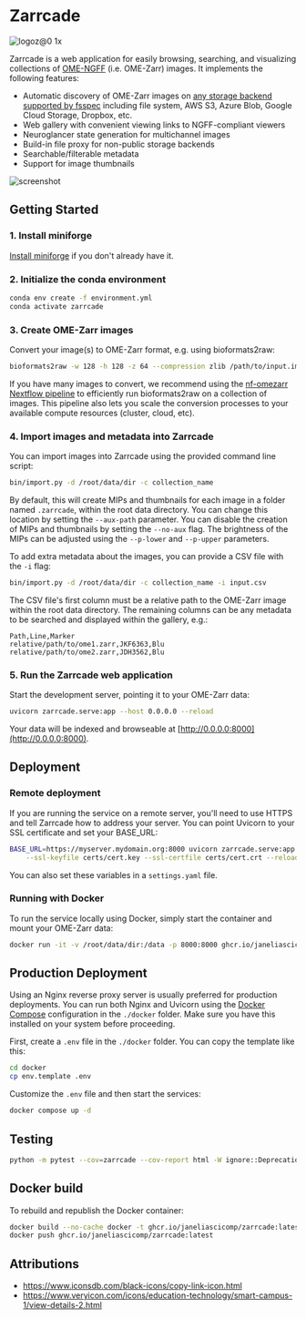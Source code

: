 # Zarrcade 

![logoz@0 1x](https://github.com/user-attachments/assets/21e45ddf-f53b-4391-9014-e1cad0243e7e)

Zarrcade is a web application for easily browsing, searching, and visualizing collections of [OME-NGFF](https://github.com/ome/ngff) (i.e. OME-Zarr) images. It implements the following features:

* Automatic discovery of OME-Zarr images on [any storage backend supported by fsspec](https://filesystem-spec.readthedocs.io/en/latest/api.html#other-known-implementations) including file system, AWS S3, Azure Blob, Google Cloud Storage, Dropbox, etc.
* Web gallery with convenient viewing links to NGFF-compliant viewers
* Neuroglancer state generation for multichannel images
* Build-in file proxy for non-public storage backends
* Searchable/filterable metadata
* Support for image thumbnails

![screenshot](https://github.com/user-attachments/assets/15ff03b4-2c90-4307-9771-fb6041676588)


## Getting Started

### 1. Install miniforge

[Install miniforge](https://docs.conda.io/en/latest/miniforge.html) if you don't already have it.

### 2. Initialize the conda environment

```bash
conda env create -f environment.yml
conda activate zarrcade
```

### 3. Create OME-Zarr images

Convert your image(s) to OME-Zarr format, e.g. using bioformats2raw:

```bash
bioformats2raw -w 128 -h 128 -z 64 --compression zlib /path/to/input.image /path/to/output.zarr
```

If you have many images to convert, we recommend using the [nf-omezarr Nextflow pipeline](https://github.com/JaneliaSciComp/nf-omezarr) to efficiently run bioformats2raw on a collection of images. This pipeline also lets you scale the conversion processes to  your available compute resources (cluster, cloud, etc).

### 4. Import images and metadata into Zarrcade

You can import images into Zarrcade using the provided command line script:

```bash
bin/import.py -d /root/data/dir -c collection_name
```

By default, this will create MIPs and thumbnails for each image in a folder named `.zarrcade`, within the root data directory. You can change this location by setting the `--aux-path` parameter. You can disable the creation of MIPs and thumbnails by setting the `--no-aux` flag. The brightness of the MIPs can be adjusted using the `--p-lower` and `--p-upper` parameters.

To add extra metadata about the images, you can provide a CSV file with the `-i` flag:

```bash
bin/import.py -d /root/data/dir -c collection_name -i input.csv
```

The CSV file's first column must be a relative path to the OME-Zarr image within the root data directory. The remaining columns can be any metadata to be searched and displayed within the gallery, e.g.:

```csv
Path,Line,Marker
relative/path/to/ome1.zarr,JKF6363,Blu
relative/path/to/ome2.zarr,JDH3562,Blu
```

### 5. Run the Zarrcade web application

Start the development server, pointing it to your OME-Zarr data:

```bash
uvicorn zarrcade.serve:app --host 0.0.0.0 --reload
```

Your data will be indexed and browseable at [http://0.0.0.0:8000](http://0.0.0.0:8000).

## Deployment

### Remote deployment

If you are running the service on a remote server, you'll need to use HTTPS and tell Zarrcade how to address your server. You can point Uvicorn to your SSL certificate and set your BASE_URL:

```bash
BASE_URL=https://myserver.mydomain.org:8000 uvicorn zarrcade.serve:app --host 0.0.0.0 \
    --ssl-keyfile certs/cert.key --ssl-certfile certs/cert.crt --reload 
```

You can also set these variables in a `settings.yaml` file. 


### Running with Docker

To run the service locally using Docker, simply start the container and mount your OME-Zarr data:

```bash
docker run -it -v /root/data/dir:/data -p 8000:8000 ghcr.io/janeliascicomp/zarrcade
```

## Production Deployment
 
Using an Nginx reverse proxy server is usually preferred for production deployments. You can run both Nginx and Uvicorn using the [Docker Compose](https://docs.docker.com/compose/) configuration in the `./docker` folder. Make sure you have this installed on your system before proceeding.

First, create a `.env` file in the `./docker` folder. You can copy the template like this:

```bash
cd docker
cp env.template .env
```

Customize the `.env` file and then start the services:

```bash
docker compose up -d
```

## Testing

```bash
python -m pytest --cov=zarrcade --cov-report html -W ignore::DeprecationWarning
```

## Docker build

To rebuild and republish the Docker container:

```bash
docker build --no-cache docker -t ghcr.io/janeliascicomp/zarrcade:latest
docker push ghcr.io/janeliascicomp/zarrcade:latest
```

## Attributions

* <https://www.iconsdb.com/black-icons/copy-link-icon.html>
* <https://www.veryicon.com/icons/education-technology/smart-campus-1/view-details-2.html>
